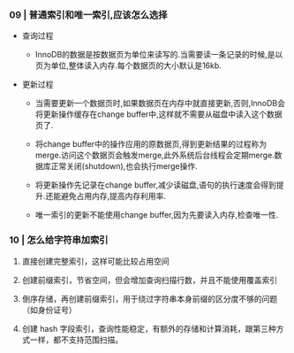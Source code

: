 

### 09 | 普通索引和唯一索引,应该怎么选择

  * 查询过程

    - InnoDB的数据是按数据页为单位来读写的.当需要读一条记录的时候,是以页为单位,整体读入内存.每个数据页的大小默认是16kb.


  * 更新过程

    - 当需要更新一个数据页时,如果数据页在内存中就直接更新,否则,InnoDB会将更新操作缓存在change buffer中,这样就不需要从磁盘中读入这个数据页了.

    - 将change buffer中的操作应用的原数据页,得到更新结果的过程称为merge.访问这个数据页会触发merge,此外系统后台线程会定期merge.数据库正常关闭(shutdown),也会执行merge操作.

    - 将更新操作先记录在change buffer,减少读磁盘,语句的执行速度会得到提升.还能避免占用内存,提高内存利用率.

    - 唯一索引的更新不能使用change buffer,因为先要读入内存,检查唯一性.

### 10 | 怎么给字符串加索引

  1. 直接创建完整索引，这样可能比较占用空间

  2. 创建前缀索引，节省空间，但会增加查询扫描行数，并且不能使用覆盖索引

  3. 倒序存储，再创建前缀索引，用于绕过字符串本身前缀的区分度不够的问题（如身份证号）

  4. 创建 hash 字段索引，查询性能稳定，有额外的存储和计算消耗，跟第三种方式一样，都不支持范围扫描。
